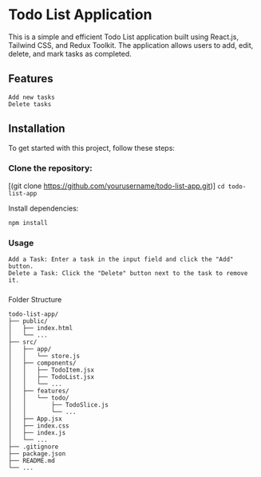 # Todo List Application

This is a simple and efficient Todo List application built using React.js, Tailwind CSS, and Redux Toolkit. The application allows users to add, edit, delete, and mark tasks as completed.

## Features
```
Add new tasks
Delete tasks
```

## Installation
To get started with this project, follow these steps:

### Clone the repository:
[(git clone https://github.com/yourusername/todo-list-app.git)]
`cd todo-list-app`

Install dependencies:
```
npm install
```

### Usage
```
Add a Task: Enter a task in the input field and click the "Add" button.
Delete a Task: Click the "Delete" button next to the task to remove it.
```

###
Folder Structure
```
todo-list-app/
├── public/
│   ├── index.html
│   └── ...
├── src/
│   ├── app/
│   │   └── store.js
│   ├── components/
│   │   ├── TodoItem.jsx
│   │   ├── TodoList.jsx
│   │   └── ...
│   ├── features/
│   │   └── todo/
│   │       ├── TodoSlice.js
│   │       └── ...
│   ├── App.jsx
│   ├── index.css
│   ├── index.js
│   └── ...
├── .gitignore
├── package.json
├── README.md
└── ...
```
